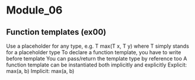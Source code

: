 # Module_06

## Function templates (ex00)
Use a placeholder for any type, e.g. T max(T x, T y) where T simply stands for a placeholder type
To declare a function template, you have to write before template<typename T>
You can pass/return the template type by reference too
A function template can be instantiated both implicitly and explicitly
Explicit: max<int>(a, b)
Implicit: max(a, b)


